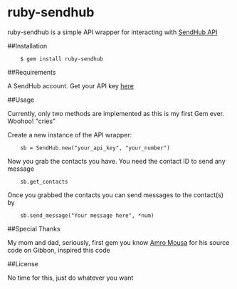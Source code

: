# ruby-sendhub

ruby-sendhub is a simple API wrapper for interacting with [SendHub API](http://www.sendhub.com/developer)

##Installation

		$ gem install ruby-sendhub

##Requirements

A SendHub account. Get your API key [here](https://www.sendhub.com/settings)

##Usage

Currently, only two methods are implemented as this is my first Gem ever. Woohoo! "cries"

Create a new instance of the API wrapper:

		sb = SendHub.new("your_api_key", "your_number")
		
Now you grab the contacts you have. You need the contact ID to send any message

		sb.get_contacts

Once you grabbed the contacts you can send messages to the contact(s) by

		sb.send_message("Your message here", *num)

##Special Thanks

My mom and dad, seriously, first gem you know
[Amro Mousa](https://github.com/amro) for his source code on Gibbon, inspired this code

##License

No time for this, just do whatever you want
